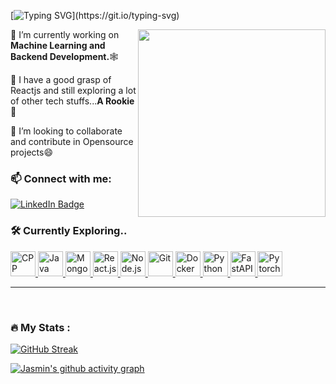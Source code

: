 [![Typing SVG](https://readme-typing-svg.herokuapp.com?font=Share+Tech+Mono&size=40&duration=2263&pause=1000&color=13D0C1&width=450&height=60&lines=Hola!!!;I'm+Jasmin+Pradhan..)](https://git.io/typing-svg)

<img src="https://media.giphy.com/media/3o6fJ5z2bgCLBshZUA/giphy.gif" align="right" width="300"/>

🔭 I’m currently working on <strong>Machine Learning and Backend Development.</strong>🕸

🌱 I have a good grasp of Reactjs and still exploring a lot of other tech stuffs...<strong>A Rookie</strong>🐛

🦋 I’m looking to collaborate and contribute in Opensource projects😄



### 📫 Connect with me:
 <p align="left">
      <a href="https://www.linkedin.com/in/jasmin-pradhan-a40565228/">
        <img src="https://img.shields.io/badge/-LinkedIn-blue?logo=linkedin&logoColor=white&style=for-the-badge" alt="LinkedIn Badge"/>
      </a>
 </p>
    
 ### 🛠️ Currently Exploring..
 
<p class="tech" align="left">
  <a href="https://cplusplus.com/" target="_blank"> 
    <img src="https://cdn.jsdelivr.net/gh/devicons/devicon/icons/cplusplus/cplusplus-original.svg" alt="CPP" width="40" height="40"/> 
  </a>
  <a href="https://www.java.com/en/" target="_blank"> 
    <img src="https://cdn.jsdelivr.net/gh/devicons/devicon/icons/java/java-original.svg" alt="Java" width="40" height="40"/> 
  </a>
  <a href="https://www.mongodb.com/" target="_blank"> 
    <img src="https://cdn.jsdelivr.net/gh/devicons/devicon/icons/mongodb/mongodb-original.svg" alt="MongoDB" width="40" height="40"/> 
  </a>
  <a href="https://reactjs.org/" target="_blank"> 
    <img src="https://cdn.jsdelivr.net/gh/devicons/devicon/icons/react/react-original.svg" alt="React.js" width="40" height="40"/> 
  </a>
  <a href="https://nodejs.org/en/" target="_blank"> 
    <img src="https://cdn.jsdelivr.net/gh/devicons/devicon/icons/nodejs/nodejs-original.svg" alt="Node.js" width="40" height="40"/> 
  </a>
  <a href="https://git-scm.com/" target="_blank"> 
    <img src="https://cdn.jsdelivr.net/gh/devicons/devicon/icons/git/git-original.svg" alt="Git" width="40" height="40"/> 
  </a>
   <a href="https://hub.docker.com/" target="_blank"> 
    <img src="https://cdn.jsdelivr.net/gh/devicons/devicon/icons/docker/docker-original.svg" alt="Docker" width="40" height="40"/> 
  </a>
  <a href="https://www.python.org/" target="_blank"> 
    <img src="https://cdn.jsdelivr.net/gh/devicons/devicon/icons/python/python-original.svg" alt="Python" width="40" height="40"/> 
  </a>
  <a href="https://fastapi.tiangolo.com/" target="_blank"> 
    <img src="https://cdn.jsdelivr.net/gh/devicons/devicon/icons/fastapi/fastapi-original.svg" alt="FastAPI" width="40" height="40"/> 
  </a>
  <a href="https://pytorch.org/" target="_blank"> 
    <img src="https://cdn.jsdelivr.net/gh/devicons/devicon/icons/pytorch/pytorch-original.svg" alt="Pytorch" width="40" height="40"/> 
  </a>
</p>

----------------
<br>

### 🔥 My Stats :

[![GitHub Streak](http://github-readme-streak-stats.herokuapp.com?user=JasminPradhan&theme=dark&background=000000)](https://git.io/streak-stats)
<br>

[![Jasmin's github activity graph](https://github-readme-activity-graph.cyclic.app/graph?username=JasminPradhan&bg_color=000000&color=e0006c&line=0096e0&point=41413e&area=true&hide_border=true)](https://github.com/ashutosh00710/github-readme-activity-graph)


<!--
**JasminPradhan/JasminPradhan** is a ✨ _special_ ✨ repository because its `README.md` (this file) appears on your GitHub profile.

Here are some ideas to get you started:

- 
- 
- 👯 I’m looking to collaborate on ...
- 🤔 I’m looking for help with ...
- 💬 Ask me about ...
- 
- 😄 Pronouns: ...
- ⚡ Fun fact: ...
-->
